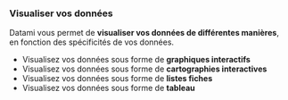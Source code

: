 ### Visualiser vos données

Datami vous permet de **visualiser vos données de différentes manières**, en fonction des spécificités de vos données.

- Visualisez vos données sous forme de **graphiques interactifs**
- Visualisez vos données sous forme de **cartographies interactives**
- Visualisez vos données sous forme de **listes fiches**
- Visualisez vos données sous forme de **tableau**
